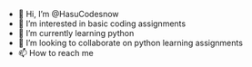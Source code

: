 - 👋 Hi, I’m @HasuCodesnow
- 👀 I’m interested in basic coding assignments
- 🌱 I’m currently learning python
- 💞️ I’m looking to collaborate on python learning assignments
- 📫 How to reach me 

<!---
HasuCodesnow/HasuCodesnow is a ✨ special ✨ repository because its `README.md` (this file) appears on your GitHub profile.
You can click the Preview link to take a look at your changes.
--->
